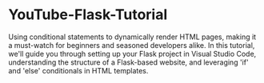 # YouTube-Flask-Tutorial
Using conditional statements to dynamically render HTML pages, making it a must-watch for beginners and seasoned developers alike.  In this tutorial, we'll guide you through setting up your Flask project in Visual Studio Code, understanding the structure of a Flask-based website, and leveraging 'if' and 'else' conditionals in HTML templates.
